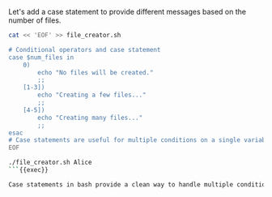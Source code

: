 Let's add a case statement to provide different messages based on the number of files.

```bash
cat << 'EOF' >> file_creator.sh

# Conditional operators and case statement
case $num_files in
    0)
        echo "No files will be created."
        ;;
    [1-3])
        echo "Creating a few files..."
        ;;
    [4-5])
        echo "Creating many files..."
        ;;
esac
# Case statements are useful for multiple conditions on a single variable
EOF

./file_creator.sh Alice
```{{exec}}

Case statements in bash provide a clean way to handle multiple conditions for a single variable. They're often more readable than complex if-else structures for certain types of conditional logic.
